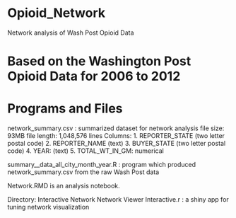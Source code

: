 # Opioid_Network
 Network analysis of Wash Post Opioid Data  
   
# Based on the Washington Post Opioid Data for 2006 to 2012  
 
# Programs and Files
 network_summary.csv : summarized dataset for network analysis
         file size: 93MB
         file length: 1,048,576 lines
         Columns:
         1. REPORTER_STATE (two letter postal code)
         2. REPORTER_NAME (text)
         3. BUYER_STATE (two letter postal code)
         4. YEAR: (text)
         5. TOTAL_WT_IN_GM: numerical
         
 summary__data_all_city_month_year.R : program which produced network_summary.csv from the raw Wash Post data
 
 Network.RMD is an analysis notebook.
 
 Directory: Interactive Network
 Network Viewer Interactive.r : a shiny app for tuning network visualization
